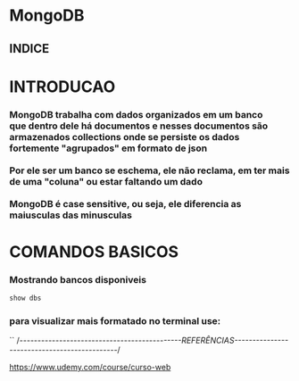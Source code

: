 # MongoDB

## INDICE 




# INTRODUCAO


### MongoDB trabalha com dados organizados em um banco<br>que dentro dele há documentos e nesses documentos são  armazenados collections onde se persiste os dados fortemente "agrupados" em formato de json<br><br>Por ele ser um banco se eschema, ele não reclama, em ter mais de uma "coluna" ou estar faltando um dado<br><br>MongoDB é case sensitive, ou seja, ele diferencia as maiusculas das minusculas



# COMANDOS BASICOS
                                        

### Mostrando bancos disponiveis
```js
show dbs
```













### para visualizar mais formatado no terminal use:
``
/*---------------------------------------------REFERÊNCIAS---------------------------------------------*/


https://www.udemy.com/course/curso-web
